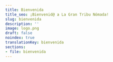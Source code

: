 ```yaml
---
title: Bienvenida
title_seo: ¡Bienvenid@ a La Gran Tribu Nómada!
slug: bienvenida
description: ''
image: logo.png
draft: false
noindex: true
translationKey: bienvenida
sections:
- file: bienvenida
---
```

